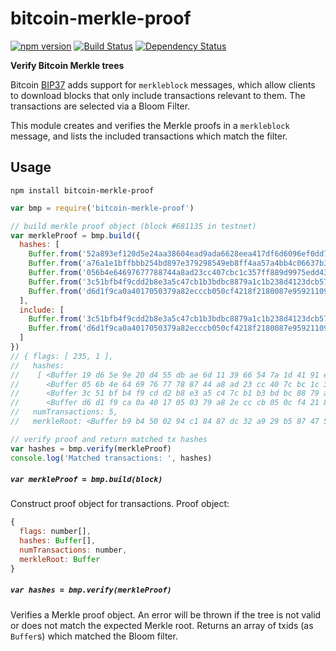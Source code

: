 # bitcoin-merkle-proof

[![npm version](https://img.shields.io/npm/v/bitcoin-merkle-proof.svg)](https://www.npmjs.com/package/bitcoin-merkle-proof)
[![Build Status](https://travis-ci.org/mappum/bitcoin-merkle-proof.svg?branch=master)](https://travis-ci.org/mappum/bitcoin-merkle-proof)
[![Dependency Status](https://david-dm.org/mappum/bitcoin-merkle-proof.svg)](https://david-dm.org/mappum/bitcoin-merkle-proof)

**Verify Bitcoin Merkle trees**

Bitcoin [BIP37](https://github.com/bitcoin/bips/blob/master/bip-0037.mediawiki) adds support for `merkleblock` messages, which allow clients to download blocks that only include transactions relevant to them. The transactions are selected via a Bloom Filter.

This module creates and verifies the Merkle proofs in a `merkleblock` message, and lists the included transactions which match the filter.

## Usage

`npm install bitcoin-merkle-proof`

```js
var bmp = require('bitcoin-merkle-proof')

// build merkle proof object (block #681135 in testnet)
var merkleProof = bmp.build({
  hashes: [
    Buffer.from('52a893ef120d5e24aa38604ead9ada6628eea417df6d6096ef0dd7b73a89c0e9', 'hex'),
    Buffer.from('a76a1e1bffbbb254bd897e379298549eb8ff4aa57a4bb4c06637b36d76833207', 'hex'),
    Buffer.from('056b4e64697677788744a8ad23cc407cbc1c357ff889d9975edd431fb779466f', 'hex'),
    Buffer.from('3c51bfb4f9cdd2b8e3a5c47cb1b3bdbc8879a1c1b238d4123dcb572a00b2b80e', 'hex'),
    Buffer.from('d6d1f9ca0a4017050379a82ecccb050cf4218f2180087e9592110972a71e375c', 'hex')
  ],
  include: [
    Buffer.from('3c51bfb4f9cdd2b8e3a5c47cb1b3bdbc8879a1c1b238d4123dcb572a00b2b80e', 'hex'),
    Buffer.from('d6d1f9ca0a4017050379a82ecccb050cf4218f2180087e9592110972a71e375c', 'hex')
  ]
})
// { flags: [ 235, 1 ],
//   hashes:
//    [ <Buffer 19 d6 5e 9e 20 d4 55 db ae 6d 11 39 66 54 7a 1d 41 91 e3 cf eb 3c 4c 2a b9 0e d2 79 5f 39 c4 cc>,
//      <Buffer 05 6b 4e 64 69 76 77 78 87 44 a8 ad 23 cc 40 7c bc 1c 35 7f f8 89 d9 97 5e dd 43 1f b7 79 46 6f>,
//      <Buffer 3c 51 bf b4 f9 cd d2 b8 e3 a5 c4 7c b1 b3 bd bc 88 79 a1 c1 b2 38 d4 12 3d cb 57 2a 00 b2 b8 0e>,
//      <Buffer d6 d1 f9 ca 0a 40 17 05 03 79 a8 2e cc cb 05 0c f4 21 8f 21 80 08 7e 95 92 11 09 72 a7 1e 37 5c> ],
//   numTransactions: 5,
//   merkleRoot: <Buffer b9 b4 50 02 94 c1 84 87 dc 32 a9 29 b5 87 47 5f bf 96 52 be b7 d7 30 10 ea 37 ee 04 83 e5 2e 58> }

// verify proof and return matched tx hashes
var hashes = bmp.verify(merkleProof)
console.log('Matched transactions: ', hashes)
```

##### `var merkleProof = bmp.build(block)`

Construct proof object for transactions. Proof object:
```js
{
  flags: number[],
  hashes: Buffer[],
  numTransactions: number,
  merkleRoot: Buffer
}
```

##### `var hashes = bmp.verify(merkleProof)`

Verifies a Merkle proof object. An error will be thrown if the tree is not valid or does not match the expected Merkle root. Returns an array of txids (as `Buffer`s) which matched the Bloom filter.
